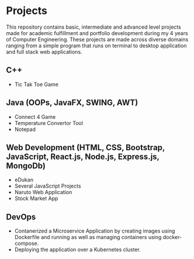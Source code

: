 # Projects

This repository contains basic, intermediate and advanced level projects made for academic fulfillment and portfolio development during my 4 years of Computer Engineering. These projects are made across diverse domains ranging from a simple program that runs on terminal to desktop application and full stack web applications.

## C++

- Tic Tak Toe Game

## Java (OOPs, JavaFX, SWING, AWT)

- Connect 4 Game
- Temperature Convertor Tool
- Notepad

## Web Development (HTML, CSS, Bootstrap, JavaScript, React.js, Node.js, Express.js, MongoDb)

- eDukan
- Several JavaScript Projects
- Naruto Web Application
- Stock Market App

## DevOps

- Contanerized a Microservice Application by creating images using Dockerfile and running as well as managing containers using docker-compose.
- Deploying the application over a Kubernetes cluster.
